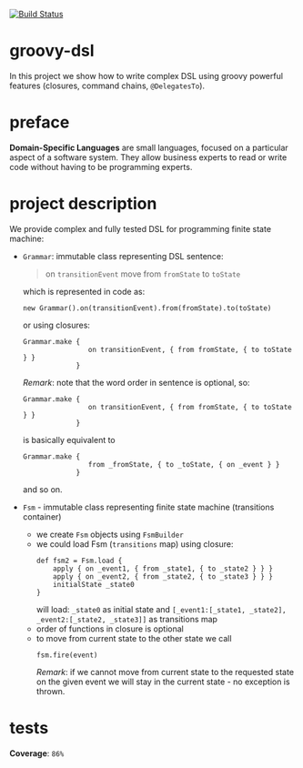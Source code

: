 [![Build Status](https://travis-ci.com/PolomskiBartlomiej/groovy-dsl.svg?token=PwyvjePQ7aiAX51hSYLE&branch=master)](https://travis-ci.com/PolomskiBartlomiej/groovy-dsl)

# groovy-dsl
In this project we show how to write complex DSL using groovy powerful
features (closures, command chains, `@DelegatesTo`).

# preface
**Domain-Specific Languages** are small languages, focused on a particular 
aspect of a software system. They allow business experts to read or 
write code without having to be programming experts.

# project description
We provide complex and fully tested DSL for programming finite state 
machine:
* `Grammar`: immutable class representing DSL sentence:

    > on `transitionEvent` move from `fromState` to `toState`
    
    which is represented in code as:
    ```
    new Grammar().on(transitionEvent).from(fromState).to(toState)
    ```
    or using closures:
    ```
    Grammar.make {
                    on transitionEvent, { from fromState, { to toState } }
                 }
    ```
    _Remark_: note that the word order in sentence is optional, so:
    ```
    Grammar.make {
                    on transitionEvent, { from fromState, { to toState } }
                 }    
    ```
    is basically equivalent to
    ```
    Grammar.make {
                    from _fromState, { to _toState, { on _event } }
                 }
    ```
    and so on.
    
* `Fsm` - immutable class representing finite state machine 
(transitions container)
    * we create `Fsm` objects using `FsmBuilder`
    * we could load Fsm (`transitions` map) using closure:
        ```
        def fsm2 = Fsm.load {
            apply { on _event1, { from _state1, { to _state2 } } }
            apply { on _event2, { from _state2, { to _state3 } } }
            initialState _state0
        }        
        ```
        will load: `_state0` as initial state and 
        `[_event1:[_state1, _state2], _event2:[_state2, _state3]]`
        as transitions map
    * order of functions in closure is optional
    * to move from current state to the other state we call
        ```
        fsm.fire(event)
        ```
        _Remark_: if we cannot move from current state to the requested
        state on the given event we will stay in the current state - no exception
        is thrown.
    
# tests
**Coverage**: `86%`